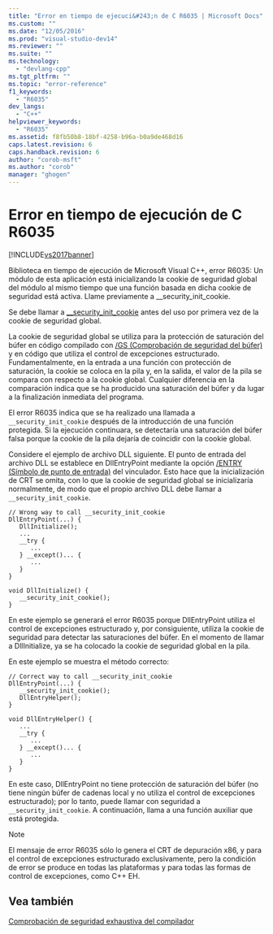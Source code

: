```yaml
---
title: "Error en tiempo de ejecuci&#243;n de C R6035 | Microsoft Docs"
ms.custom: ""
ms.date: "12/05/2016"
ms.prod: "visual-studio-dev14"
ms.reviewer: ""
ms.suite: ""
ms.technology: 
  - "devlang-cpp"
ms.tgt_pltfrm: ""
ms.topic: "error-reference"
f1_keywords: 
  - "R6035"
dev_langs: 
  - "C++"
helpviewer_keywords: 
  - "R6035"
ms.assetid: f8fb50b8-18bf-4258-b96a-b0a9de468d16
caps.latest.revision: 6
caps.handback.revision: 6
author: "corob-msft"
ms.author: "corob"
manager: "ghogen"
---
```

# Error en tiempo de ejecuci&#243;n de C R6035
[!INCLUDE[vs2017banner](../../assembler/inline/includes/vs2017banner.md)]

Biblioteca en tiempo de ejecución de Microsoft Visual C\+\+, error R6035: Un módulo de esta aplicación está inicializando la cookie de seguridad global del módulo al mismo tiempo que una función basada en dicha cookie de seguridad está activa.  Llame previamente a \_\_security\_init\_cookie.  
  
 Se debe llamar a [\_\_security\_init\_cookie](../../c-runtime-library/reference/security-init-cookie.md) antes del uso por primera vez de la cookie de seguridad global.  
  
 La cookie de seguridad global se utiliza para la protección de saturación del búfer en código compilado con [\/GS \(Comprobación de seguridad del búfer\)](../../build/reference/gs-buffer-security-check.md) y en código que utiliza el control de excepciones estructurado.  Fundamentalmente, en la entrada a una función con protección de saturación, la cookie se coloca en la pila y, en la salida, el valor de la pila se compara con respecto a la cookie global.  Cualquier diferencia en la comparación indica que se ha producido una saturación del búfer y da lugar a la finalización inmediata del programa.  
  
 El error R6035 indica que se ha realizado una llamada a `__security_init_cookie` después de la introducción de una función protegida.  Si la ejecución continuara, se detectaría una saturación del búfer falsa porque la cookie de la pila dejaría de coincidir con la cookie global.  
  
 Considere el ejemplo de archivo DLL siguiente.  El punto de entrada del archivo DLL se establece en DllEntryPoint mediante la opción [\/ENTRY \(Símbolo de punto de entrada\)](../../build/reference/entry-entry-point-symbol.md) del vinculador.  Esto hace que la inicialización de CRT se omita, con lo que la cookie de seguridad global se inicializaría normalmente, de modo que el propio archivo DLL debe llamar a `__security_init_cookie`.  
  
```  
// Wrong way to call __security_init_cookie  
DllEntryPoint(...) {  
   DllInitialize();  
   ...  
   __try {  
      ...  
   } __except()... {  
      ...  
   }  
}  
  
void DllInitialize() {  
   __security_init_cookie();  
}  
```  
  
 En este ejemplo se generará el error R6035 porque DllEntryPoint utiliza el control de excepciones estructurado y, por consiguiente, utiliza la cookie de seguridad para detectar las saturaciones del búfer.  En el momento de llamar a DllInitialize, ya se ha colocado la cookie de seguridad global en la pila.  
  
 En este ejemplo se muestra el método correcto:  
  
```  
// Correct way to call __security_init_cookie  
DllEntryPoint(...) {  
   __security_init_cookie();  
   DllEntryHelper();  
}  
  
void DllEntryHelper() {  
   ...  
   __try {  
      ...  
   } __except()... {  
      ...  
   }  
}  
```  
  
 En este caso, DllEntryPoint no tiene protección de saturación del búfer \(no tiene ningún búfer de cadenas local y no utiliza el control de excepciones estructurado\); por lo tanto, puede llamar con seguridad a `__security_init_cookie`.  A continuación, llama a una función auxiliar que está protegida.  
  
> [!NOTE]
>  El mensaje de error R6035 sólo lo genera el CRT de depuración x86, y para el control de excepciones estructurado exclusivamente, pero la condición de error se produce en todas las plataformas y para todas las formas de control de excepciones, como C\+\+ EH.  
  
## Vea también  
 [Comprobación de seguridad exhaustiva del compilador](http://go.microsoft.com/fwlink/?linkid=7260)
